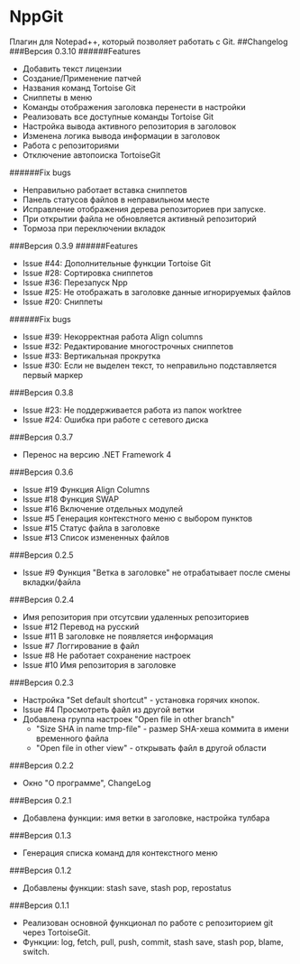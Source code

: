 # NppGit
Плагин для Notepad++, который позволяет работать с Git.
##Changelog
###Версия 0.3.10
######Features
* Добавить текст лицензии
* Создание/Применение патчей
* Названия команд Tortoise Git
* Сниппеты в меню
* Команды отображения заголовка перенести в настройки
* Реализовать все доступные команды Tortoise Git
* Настройка вывода активного репозитория в заголовок
* Изменена логика вывода информации в заголовок
* Работа с репозиториями
* Отключение автопоиска TortoiseGit

######Fix bugs
* Неправильно работает вставка сниппетов
* Панель статусов файлов в неправильном месте
* Исправление отображения дерева репозиториев при запуске.
* При открытии файла не обновляется активный репозиторий
* Тормоза при переключении вкладок

###Версия 0.3.9
######Features
* Issue #44: Дополнительные функции Tortoise Git
* Issue #28: Сортировка сниппетов
* Issue #36: Перезапуск Npp
* Issue #25: Не отображать в заголовке данные игнорируемых файлов
* Issue #20: Сниппеты

######Fix bugs
* Issue #39: Некорректная работа Align columns
* Issue #32: Редактирование многострочных сниппетов
* Issue #33: Вертикальная прокрутка
* Issue #30: Если не выделен текст, то неправильно подставляется первый маркер

###Версия 0.3.8
* Issue #23: Не поддерживается работа из папок worktree
* Issue #24: Ошибка при работе с сетевого диска

###Версия 0.3.7
* Перенос на версию .NET Framework 4

###Версия 0.3.6
* Issue #19 Функция Align Columns
* Issue #18 Функция SWAP
* Issue #16 Включение отдельных модулей
* Issue #5 Генерация контекстного меню с выбором пунктов
* Issue #15 Статус файла в заголовке
* Issue #13 Список измененных файлов

###Версия 0.2.5
* Issue #9 Функция "Ветка в заголовке" не отрабатывает после смены вкладки/файла

###Версия 0.2.4
* Имя репозитория при отсутсвии удаленных репозиториев
* Issue #12 Перевод на русский
* Issue #11 В заголовке не появляется информация
* Issue #7 Логгирование в файл
* Issue #8 Не работает сохранение настроек
* Issue #10 Имя репозитория в заголовке

###Версия 0.2.3
* Настройка "Set default shortcut" - установка горячих кнопок.
* Issue #4 Просмотреть файл из другой ветки
* Добавлена группа настроек "Open file in other branch"
    * "Size SHA in name tmp-file" - размер SHA-хеша коммита в имени временного файла
    * "Open file in other view" - открывать файл в другой области

###Версия 0.2.2
* Окно "О программе", ChangeLog

###Версия 0.2.1
* Добавлена функции: имя ветки в заголовке, настройка тулбара

###Версия 0.1.3
* Генерация списка команд для контекстного меню

###Версия 0.1.2
* Добавлены функции: stash save, stash pop, repostatus

###Версия 0.1.1
* Реализован основной функционал по работе с репозиторием git через TortoiseGit.
* Функции: log, fetch, pull, push, commit, stash save, stash pop, blame, switch.
